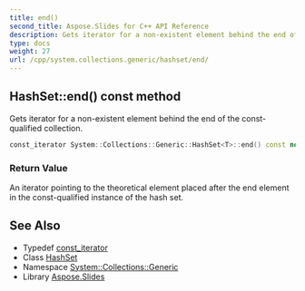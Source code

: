 ```yaml
---
title: end()
second_title: Aspose.Slides for C++ API Reference
description: Gets iterator for a non-existent element behind the end of the const-qualified collection.
type: docs
weight: 27
url: /cpp/system.collections.generic/hashset/end/
---
```

## HashSet::end() const method


Gets iterator for a non-existent element behind the end of the const-qualified collection.

```cpp
const_iterator System::Collections::Generic::HashSet<T>::end() const noexcept
```


### Return Value

An iterator pointing to the theoretical element placed after the end element in the const-qualified instance of the hash set.

## See Also

* Typedef [const_iterator](./const_iterator/)
* Class [HashSet](./)
* Namespace [System::Collections::Generic](../)
* Library [Aspose.Slides](../../)